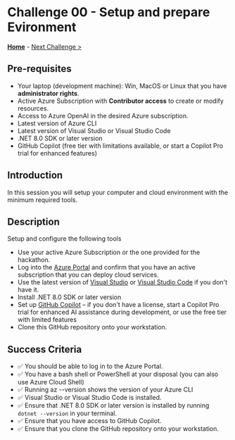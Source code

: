 # Challenge 00 - Setup and prepare Evironment

**[Home](../README.md)** - [Next Challenge >](./Challenge-01.md)

## Pre-requisites

- Your laptop (development machine): Win, MacOS or Linux that you have **administrator rights**.
- Active Azure Subscription with **Contributor access** to create or modify resources.
- Access to Azure OpenAI in the desired Azure subscription.
- Latest version of Azure CLI
- Latest version of Visual Studio or Visual Studio Code
- .NET 8.0 SDK or later version
- GitHub Copilot (free tier with limitations available, or start a Copilot Pro trial for enhanced features)

## Introduction

In this session you will setup your computer and cloud environment with the minimum required tools.

## Description

Setup and configure the following tools

- Use your active Azure Subscription or the one provided for the hackathon.
- Log into the [Azure Portal](https://portal.azure.com) and confirm that you have an active subscription that you can deploy cloud services.
- Use the latest version of [Visual Studio](https://visualstudio.microsoft.com) or [Visual Studio Code](https://code.visualstudio.com) if you don't have it.
- Install .NET 8.0 SDK or later version
- Set up [GitHub Copilot](https://github.com/features/copilot/plans) – if you don't have a license, start a Copilot Pro trial for enhanced AI assistance during development, or use the free tier with limited features
- Clone this GitHub repository onto your workstation.

## Success Criteria

- ✅ You should be able to log in to the Azure Portal.
- ✅ You have a bash shell or PowerShell at your disposal (you can also use Azure Cloud Shell)
- ✅ Running az --version shows the version of your Azure CLI
- ✅ Visual Studio or Visual Studio Code is installed.
- ✅ Ensure that .NET 8.0 SDK or later version is installed by running `dotnet --version` in your terminal.
- ✅ Ensure that you have access to GitHub Copilot.
- ✅ Ensure that you clone the GitHub repository onto your workstation.
